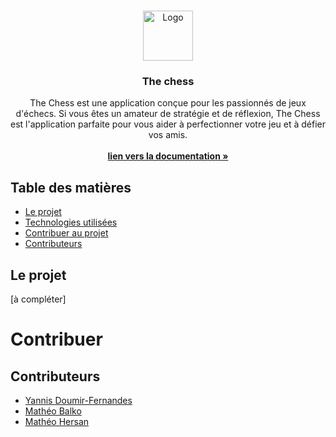 

<br/>
<p align="center">
  <a href="https://github.com/ShaanCoding/ReadME-Generator">
    <img src="src/Chess/Chess/Resources/Images" alt="Logo" width="80" height="80">
  </a>

  <h3 align="center">The chess</h3>

  <p align="center">
    The Chess est une application conçue pour les passionnés de jeux d'échecs. Si vous êtes un amateur de stratégie et de réflexion, The Chess est l'application parfaite pour vous aider à perfectionner votre jeu et à défier vos amis.
    <br/>
    <br/>
    <a href="https://codefirst.iut.uca.fr/git/Chess/Chess/wiki"><strong>lien vers la documentation »</strong></a>
  </p>
</p>

## Table des matières

* [Le projet](#le-projet)
* [Technologies utilisées](#oh)
* [Contribuer au projet](#Contribuer)
* [Contributeurs](#contributeurs)


## Le projet

[à compléter]


# Contribuer

## Contributeurs

* [Yannis Doumir-Fernandes](https://codefirst.iut.uca.fr/git/yannis.doumir_fernandes)
* [Mathéo Balko](https://codefirst.iut.uca.fr/git/matheo.balko) 
* [Mathéo Hersan](https://codefirst.iut.uca.fr/git/matheo.hersan) 


